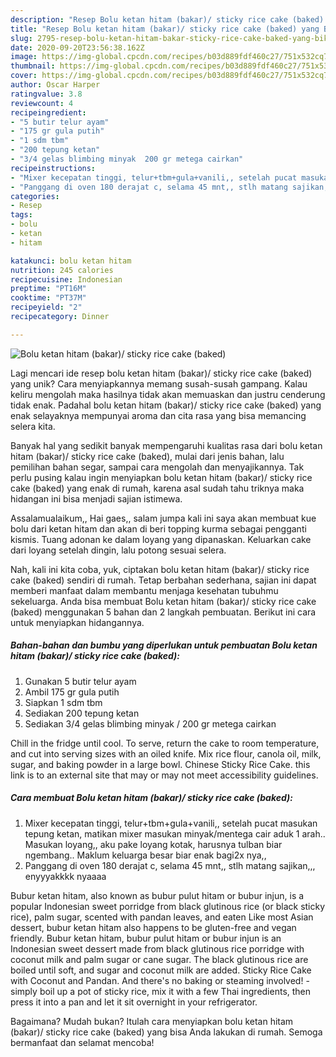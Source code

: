 ```yaml
---
description: "Resep Bolu ketan hitam (bakar)/ sticky rice cake (baked) yang Bikin Ngiler"
title: "Resep Bolu ketan hitam (bakar)/ sticky rice cake (baked) yang Bikin Ngiler"
slug: 2795-resep-bolu-ketan-hitam-bakar-sticky-rice-cake-baked-yang-bikin-ngiler
date: 2020-09-20T23:56:38.162Z
image: https://img-global.cpcdn.com/recipes/b03d889fdf460c27/751x532cq70/bolu-ketan-hitam-bakar-sticky-rice-cake-baked-foto-resep-utama.jpg
thumbnail: https://img-global.cpcdn.com/recipes/b03d889fdf460c27/751x532cq70/bolu-ketan-hitam-bakar-sticky-rice-cake-baked-foto-resep-utama.jpg
cover: https://img-global.cpcdn.com/recipes/b03d889fdf460c27/751x532cq70/bolu-ketan-hitam-bakar-sticky-rice-cake-baked-foto-resep-utama.jpg
author: Oscar Harper
ratingvalue: 3.8
reviewcount: 4
recipeingredient:
- "5 butir telur ayam"
- "175 gr gula putih"
- "1 sdm tbm"
- "200 tepung ketan"
- "3/4 gelas blimbing minyak  200 gr metega cairkan"
recipeinstructions:
- "Mixer kecepatan tinggi, telur+tbm+gula+vanili,, setelah pucat masukan tepung ketan, matikan mixer masukan minyak/mentega cair aduk 1 arah.. Masukan loyang,, aku pake loyang kotak, harusnya tulban biar ngembang.. Maklum keluarga besar biar enak bagi2x nya,,"
- "Panggang di oven 180 derajat c, selama 45 mnt,, stlh matang sajikan,,, enyyyakkkk nyaaaa"
categories:
- Resep
tags:
- bolu
- ketan
- hitam

katakunci: bolu ketan hitam 
nutrition: 245 calories
recipecuisine: Indonesian
preptime: "PT16M"
cooktime: "PT37M"
recipeyield: "2"
recipecategory: Dinner

---
```



![Bolu ketan hitam (bakar)/ sticky rice cake (baked)](https://img-global.cpcdn.com/recipes/b03d889fdf460c27/751x532cq70/bolu-ketan-hitam-bakar-sticky-rice-cake-baked-foto-resep-utama.jpg)

Lagi mencari ide resep bolu ketan hitam (bakar)/ sticky rice cake (baked) yang unik? Cara menyiapkannya memang susah-susah gampang. Kalau keliru mengolah maka hasilnya tidak akan memuaskan dan justru cenderung tidak enak. Padahal bolu ketan hitam (bakar)/ sticky rice cake (baked) yang enak selayaknya mempunyai aroma dan cita rasa yang bisa memancing selera kita.

Banyak hal yang sedikit banyak mempengaruhi kualitas rasa dari bolu ketan hitam (bakar)/ sticky rice cake (baked), mulai dari jenis bahan, lalu pemilihan bahan segar, sampai cara mengolah dan menyajikannya. Tak perlu pusing kalau ingin menyiapkan bolu ketan hitam (bakar)/ sticky rice cake (baked) yang enak di rumah, karena asal sudah tahu triknya maka hidangan ini bisa menjadi sajian istimewa.

Assalamualaikum,, Hai gaes,, salam jumpa kali ini saya akan membuat kue bolu dari ketan hitam dan akan di beri topping kurma sebagai pengganti kismis. Tuang adonan ke dalam loyang yang dipanaskan. Keluarkan cake dari loyang setelah dingin, lalu potong sesuai selera.


Nah, kali ini kita coba, yuk, ciptakan bolu ketan hitam (bakar)/ sticky rice cake (baked) sendiri di rumah. Tetap berbahan sederhana, sajian ini dapat memberi manfaat dalam membantu menjaga kesehatan tubuhmu sekeluarga. Anda bisa membuat Bolu ketan hitam (bakar)/ sticky rice cake (baked) menggunakan 5 bahan dan 2 langkah pembuatan. Berikut ini cara untuk menyiapkan hidangannya.

<!--inarticleads1-->

##### Bahan-bahan dan bumbu yang diperlukan untuk pembuatan Bolu ketan hitam (bakar)/ sticky rice cake (baked):

1. Gunakan 5 butir telur ayam
1. Ambil 175 gr gula putih
1. Siapkan 1 sdm tbm
1. Sediakan 200 tepung ketan
1. Sediakan 3/4 gelas blimbing minyak / 200 gr metega cairkan


Chill in the fridge until cool. To serve, return the cake to room temperature, and cut into serving sizes with an oiled knife. Mix rice flour, canola oil, milk, sugar, and baking powder in a large bowl. Chinese Sticky Rice Cake. this link is to an external site that may or may not meet accessibility guidelines. 

<!--inarticleads2-->

##### Cara membuat Bolu ketan hitam (bakar)/ sticky rice cake (baked):

1. Mixer kecepatan tinggi, telur+tbm+gula+vanili,, setelah pucat masukan tepung ketan, matikan mixer masukan minyak/mentega cair aduk 1 arah.. Masukan loyang,, aku pake loyang kotak, harusnya tulban biar ngembang.. Maklum keluarga besar biar enak bagi2x nya,,
1. Panggang di oven 180 derajat c, selama 45 mnt,, stlh matang sajikan,,, enyyyakkkk nyaaaa


Bubur ketan hitam, also known as bubur pulut hitam or bubur injun, is a popular Indonesian sweet porridge from black glutinous rice (or black sticky rice), palm sugar, scented with pandan leaves, and eaten Like most Asian dessert, bubur ketan hitam also happens to be gluten-free and vegan friendly. Bubur ketan hitam, bubur pulut hitam or bubur injun is an Indonesian sweet dessert made from black glutinous rice porridge with coconut milk and palm sugar or cane sugar. The black glutinous rice are boiled until soft, and sugar and coconut milk are added. Sticky Rice Cake with Coconut and Pandan. And there&#39;s no baking or steaming involved! - simply boil up a pot of sticky rice, mix it with a few Thai ingredients, then press it into a pan and let it sit overnight in your refrigerator. 

Bagaimana? Mudah bukan? Itulah cara menyiapkan bolu ketan hitam (bakar)/ sticky rice cake (baked) yang bisa Anda lakukan di rumah. Semoga bermanfaat dan selamat mencoba!
